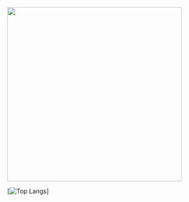 <img src="https://github-readme-stats.vercel.app/api?username=DarshitBhuva&show_icons=true&theme=dracula" width="400">

[![Top Langs](https://github-readme-stats.vercel.app/api/top-langs/?username=DarshitBhuva)]
